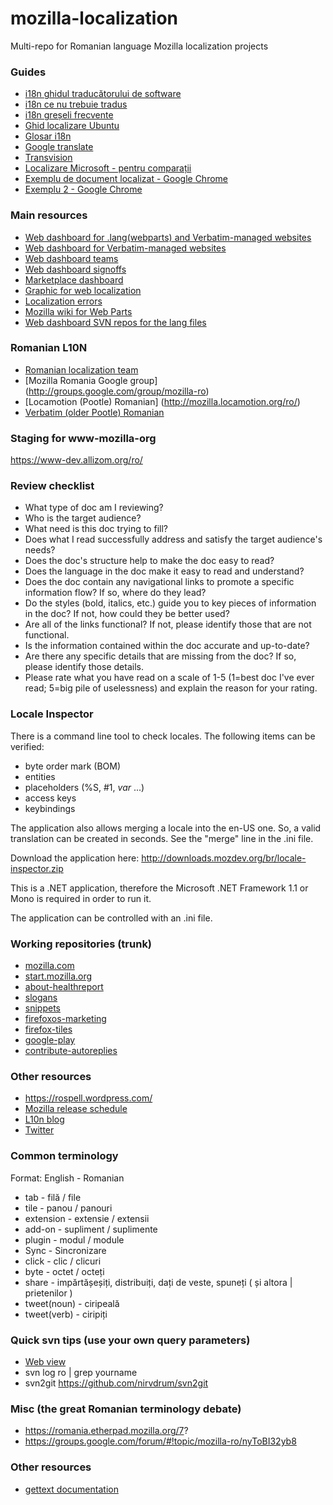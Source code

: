 # mozilla-localization
Multi-repo for Romanian language Mozilla localization projects

### Guides

* [i18n ghidul traducătorului de software](http://www.i18n.ro/Ghidul_traducatorului_de_software)
* [i18n ce nu trebuie tradus](http://www.i18n.ro/Recunoasterea_secventelor_de_text_ce_nu_trebuie_traduse)
* [i18n greșeli frecvente](http://www.i18n.ro/Greseli_frecvente)
* [Ghid localizare Ubuntu](https://wiki.ubuntu.com/RomanianTeam/Proiecte/Localizare/Ghid)
* [Glosar i18n](http://i18n.ro/Glosar)
* [Google translate](https://translate.google.com/#en/ro/)
* [Transvision](https://transvision.mozfr.org)
* [Localizare Microsoft - pentru comparații](https://www.microsoft.com/Language/en-US/Search.aspx?langID=ro-ro)
* [Exemplu de document localizat - Google Chrome](https://www.google.com/intl/ro/chrome/browser/privacy/whitepaper.html)
* [Exemplu 2 - Google Chrome](https://www.google.com/intl/ro/chrome/browser/privacy/)

### Main resources

* [Web dashboard for .lang(webparts) and Verbatim-managed websites](https://l10n.mozilla-community.org/webdashboard/?locale=ro)
* [Web dashboard for Verbatim-managed websites](https://l10n.mozilla-community.org/~flod/webstatus/?locale=ro)
* [Web dashboard teams](https://l10n.mozilla.org/teams/ro#webdashboard)
* [Web dashboard signoffs](https://l10n.mozilla.org/shipping/dashboard)
* [Marketplace dashboard](https://l10n.mozilla-community.org/~flod/webstatus/mpstats/)
* [Graphic for web localization](https://l10n.mozilla-community.org/~pascalc/web_l10n_stats/?locale=ro)
* [Localization errors](https://l10n.mozilla-community.org/~pascalc/langchecker/?action=errors)
* [Mozilla wiki for Web Parts](https://wiki.mozilla.org/L10n:Web_parts)
* [Web dashboard SVN repos for the lang files](https://l10n.mozilla-community.org/~pascalc/langchecker/?locale=ro)

### Romanian L10N

* [Romanian localization team](https://wiki.mozilla.org/L10n:Teams:ro)
* [Mozilla Romania Google group] (http://groups.google.com/group/mozilla-ro)
* [Locamotion (Pootle) Romanian] (http://mozilla.locamotion.org/ro/)
* [Verbatim (older Pootle) Romanian](https://localize.mozilla.org/ro/)
 
### Staging for www-mozilla-org

https://www-dev.allizom.org/ro/

### Review checklist
* What type of doc am I reviewing?
* Who is the target audience?
* What need is this doc trying to fill?
* Does what I read successfully address and satisfy the target audience's needs?
* Does the doc's structure help to make the doc easy to read?
* Does the language in the doc make it easy to read and understand?
* Does the doc contain any navigational links to promote a specific information flow? If so, where do they lead?
* Do the styles (bold, italics, etc.) guide you to key pieces of information in the doc? If not, how could they be better used?
* Are all of the links functional? If not, please identify those that are not functional.
* Is the information contained within the doc accurate and up-to-date?
* Are there any specific details that are missing from the doc? If so, please identify those details.
* Please rate what you have read on a scale of 1-5 (1=best doc I've ever read; 5=big pile of uselessness) and explain the reason for your rating.
 
### Locale Inspector

There is a command line tool to check locales. The following items can be verified:
* byte order mark (BOM)
* entities
* placeholders (%S, #1, $var$ ...)
* access keys
* keybindings

The application also allows merging a locale into the en-US one. So, a valid translation can be created in seconds. See the "merge" line in the .ini file.

Download the application here: http://downloads.mozdev.org/br/locale-inspector.zip

This is a .NET application, therefore the Microsoft .NET Framework 1.1 or Mono is required in order to run it.

The application can be controlled with an .ini file.

### Working repositories (trunk)
* [mozilla.com](https://svn.mozilla.org/projects/mozilla.com/trunk/locales/ro/)
* [start.mozilla.org](https://svn.mozilla.org/projects/l10n-misc/trunk/fx36start/locale/ro/)
* [about-healthreport](https://svn.mozilla.org/projects/l10n-misc/trunk/firefoxhealthreport/locale/ro/)
* [slogans](https://svn.mozilla.org/projects/granary/slogans/ro/)
* [snippets](https://svn.mozilla.org/projects/l10n-misc/trunk/snippets/ro/)
* [firefoxos-marketing](https://svn.mozilla.org/projects/l10n-misc/trunk/firefoxos-marketing/ro/)
* [firefox-tiles](https://svn.mozilla.org/projects/l10n-misc/trunk/firefoxtiles/ro/)
* [google-play](https://svn.mozilla.org/projects/l10n-misc/trunk/googleplay/ro/)
* [contribute-autoreplies](https://svn.mozilla.org/projects/mozilla.com/trunk/locales/ro/)

### Other resources
* https://rospell.wordpress.com/
* [Mozilla release schedule](https://www.google.com/calendar/embed?src=bW96aWxsYS5jb21fZGJxODRhbnI5aTh0Y25taGFiYXRzdHY1Y29AZ3JvdXAuY2FsZW5kYXIuZ29vZ2xlLmNvbQ)
* [L10n blog](https://blog.mozilla.org/l10n/)
* [Twitter](https://twitter.com/mozilla_l10n)

### Common terminology

Format: English - Romanian

* tab - filă / file
* tile - panou / panouri
* extension - extensie / extensii
* add-on - supliment / suplimente
* plugin - modul / module
* Sync - Sincronizare
* click - clic / clicuri
* byte - octet / octeți
* share - impărtășeșiți, distribuiți, dați de veste, spuneți ( și altora | prietenilor )
* tweet(noun) - ciripeală
* tweet(verb) - ciripiți

### Quick svn tips (use your own query parameters)

* [Web view](https://viewvc.svn.mozilla.org/vc/?view=query&dir=&file=&file_match=exact&who=jobava&who_match=regex&comment=&comment_match=exact&querysort=date&hours=2&date=month&mindate=&maxdate=&limit_changes=100)
* svn log ro | grep yourname
* svn2git https://github.com/nirvdrum/svn2git

### Misc (the great Romanian terminology debate)

*  https://romania.etherpad.mozilla.org/7?
*  https://groups.google.com/forum/#!topic/mozilla-ro/nyToBI32yb8

### Other resources

* [gettext documentation](https://www.gnu.org/software/gettext/manual/gettext.html)

